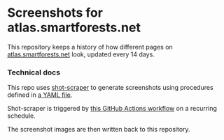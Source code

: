 # Screenshots for atlas.smartforests.net

This repository keeps a history of how different pages on [atlas.smartforests.net](atlas.smartforests.net) look, updated every 14 days.

### Technical docs

This repo uses [shot-scraper](https://github.com/simonw/shot-scraper) to generate screenshots using procedures defined in [a YAML file](settings/shot-scraper.yml).

Shot-scraper is triggered by [this GitHub Actions workflow](.github/workflows/shots.yml) on a recurring schedule.

The screenshot images are then written back to this repository.
